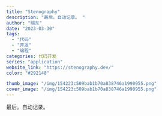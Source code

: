 ```yaml
---
title: "Stenography"
description: "最后。自动记录。 "
author: "瑞东"
date: "2023-03-30"
tags:
  - "代码"
  - "开发"
  - "编程"
categories: 代码开发
series: "application"
website_link: "https://stenography.dev/"
color: "#292148"

thumb_image: "/img/154223c509bab1b70a838746a1990955.png"
cover_image: "/img/154223c509bab1b70a838746a1990955.png"
---
```


最后。自动记录。 